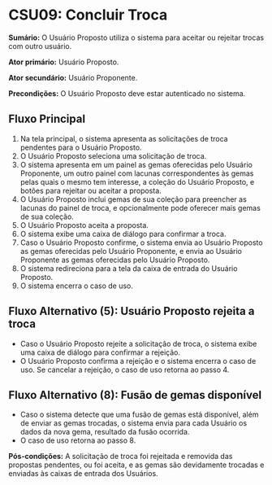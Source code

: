 # CSU09: Concluir Troca

**Sumário:** O Usuário Proposto utiliza o sistema para aceitar ou rejeitar trocas com outro usuário.

**Ator primário:** Usuário Proposto.

**Ator secundário:** Usuário Proponente.

**Precondições:** O Usuário Proposto deve estar autenticado no sistema. 

## Fluxo Principal
1. Na tela principal, o sistema apresenta as solicitações de troca pendentes para o Usuário Proposto.
2. O Usuário Proposto seleciona uma solicitação de troca.
3. O sistema apresenta em um painel as gemas oferecidas pelo Usuário Proponente, um outro painel com lacunas correspondentes às gemas pelas quais o mesmo tem interesse, a coleção do Usuário Proposto, e botões para rejeitar ou aceitar a proposta.
4. O Usuário Proposto inclui gemas de sua coleção para preencher as lacunas do painel de troca, e opcionalmente pode oferecer mais gemas de sua coleção.
5. O Usuário Proposto aceita a proposta.
6. O sistema exibe uma caixa de diálogo para confirmar a troca.
7. Caso o Usuário Proposto confirme, o sistema envia ao Usuário Proposto as gemas oferecidas pelo Usuário Proponente, e envia ao Usuário Proponente as gemas oferecidas pelo Usuário Proposto.
8. O sistema redireciona para a tela da caixa de entrada do Usuário Proposto.
9. O sistema encerra o caso de uso.

## Fluxo Alternativo (5): Usuário Proposto rejeita a troca
- Caso o Usuário Proposto rejeite a solicitação de troca, o sistema exibe uma caixa de diálogo para confirmar a rejeição.
- O Usuário Proposto confirma a rejeição e o sistema encerra o caso de uso. Se cancelar a rejeição, o caso de uso retorna ao passo 4.

## Fluxo Alternativo (8): Fusão de gemas disponível
- Caso o sistema detecte que uma fusão de gemas está disponível, além de enviar as gemas trocadas, o sistema envia para cada Usuário os dados da nova gema, resultado da fusão ocorrida.
- O caso de uso retorna ao passo 8.

**Pós-condições:** A solicitação de troca foi rejeitada e removida das propostas pendentes, ou foi aceita, e as gemas são devidamente trocadas e enviadas às caixas de entrada dos Usuários.